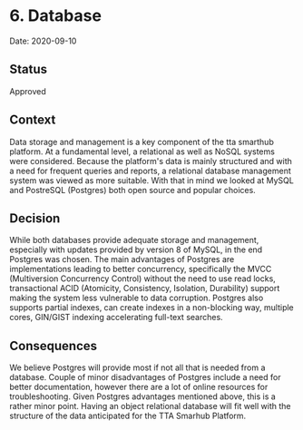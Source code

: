 # 6. Database

Date: 2020-09-10

## Status

Approved

## Context

Data storage and management is a key component of the tta smarthub platform. At a fundamental level, a relational as well as NoSQL systems were considered. Because the platform's data is mainly structured  and with a need for frequent queries and reports, a relational database management system was viewed as more suitable. With that in mind we looked at MySQL and PostreSQL (Postgres) both open source and popular choices.

## Decision

While both databases provide adequate storage and management, especially with updates provided by version 8 of MySQL, in the end Postgres was chosen. The main advantages of Postgres are implementations leading to better concurrency, specifically the MVCC (Multiversion Concurrency Control) without the need to use read locks, transactional ACID (Atomicity, Consistency, Isolation, Durability) support making the system less vulnerable to data corruption. Postgres also supports partial indexes, can create indexes in a non-blocking way, multiple cores, GIN/GIST indexing accelerating full-text searches.

## Consequences

We believe Postgres will provide most if not all that is needed from a database. Couple of minor disadvantages of Postgres include a need for better documentation, however there are a lot of online resources for troubleshooting. Given Postgres advantages mentioned above, this is a rather minor point. Having an object relational database will fit well with the structure of the data anticipated for the TTA Smarhub Platform.
